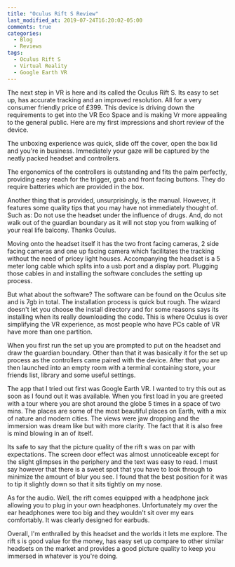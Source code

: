 ```yaml
---
title: "Oculus Rift S Review"
last_modified_at: 2019-07-24T16:20:02-05:00
comments: true
categories:
  - Blog
  - Reviews
tags:
  - Oculus Rift S
  - Virtual Reality
  - Google Earth VR
---
```



The next step in VR is here and its called the Oculus Rift S. Its easy to set up, has accurate tracking and an improved resolution. All for a very consumer friendly price of £399. This device is driving down the requirements to get into the VR Eco Space and is making Vr more appealing to the general public. Here are my first impressions and short review of the device.

The unboxing experience was quick, slide off the cover, open the box lid and you're in business. Immediately your gaze will be captured by the neatly packed headset and controllers. 

The ergonomics of the controllers is outstanding and fits the palm perfectly, providing easy reach for the trigger, grab and front facing buttons. They do require batteries which are provided in the box.

Another thing that is provided, unsurprisingly, is the manual. However, it features some quality tips that you may have not immediately thought of. Such as: Do not use the headset under the influence of drugs. And, do not walk out of the guardian boundary as it will not stop you from walking of your real life balcony. Thanks Oculus.

Moving onto the headset itself it has the two front facing cameras, 2 side facing cameras and one up facing camera which facilitates the tracking without the need of pricey light houses. Accompanying the headset is a 5 meter long cable which splits into a usb port and a display port. Plugging those cables in and installing the software concludes the setting up process.

But what about the software? The software can be found on the Oculus site and is 7gb in total. The installation process is quick but rough. The wizard doesn't let you choose the install directory and for some reasons says its installing when its really downloading the code. This is where Oculus is over simplifying the VR experience, as most people who have PCs cable of VR have more than one partition.

When you first run the set up you are prompted to put on the headset and draw the guardian boundary. Other than that it was basically it for the set up process as the controllers came paired with the device. After that you are then launched into an empty room with a terminal containing store, your friends list, library and some useful settings.

The app that I tried out first was Google Earth VR. I wanted to try this out as soon as I found out it was available. When you first load in you are greeted with a tour where you are shot around the globe 5 times in a space of two mins. The places are some of the most beautiful places on Earth, with a mix of nature and modern cities. The views were jaw dropping and the immersion was dream like but with more clarity. The fact that it is also free is mind blowing in an of itself.

Its safe to say that the picture quality of the rift s was on par with expectations. The screen door effect was almost unnoticeable except for the slight glimpses in the periphery and the text was easy to read. I must say however that there is a sweet spot that you have to look through to minimize the amount of blur you see. I found that the best position for it was to tip it slightly down so that it sits tightly on my nose. 

As for the audio. Well, the rift comes equipped with a headphone jack allowing you to plug in your own headphones. Unfortunately my over the ear headphones were too big and they wouldn't sit over my ears comfortably. It was clearly designed for earbuds.

Overall, I'm enthralled by this headset and the worlds it lets me explore. The rift s is good value for the money, has easy set up compare to other similar headsets on the market and provides a good picture quality to keep you immersed in whatever is you're doing. 
